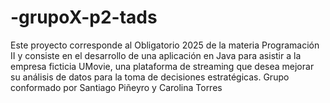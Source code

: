 # -grupoX-p2-tads
Este proyecto corresponde al Obligatorio 2025 de la materia Programación II y consiste en el desarrollo de una aplicación en Java para asistir a la empresa ficticia UMovie, una plataforma de streaming que desea mejorar su análisis de datos para la toma de decisiones estratégicas.
Grupo conformado por Santiago Piñeyro y Carolina Torres
